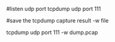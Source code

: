 #listen udp port 
tcpdump udp port 111

#save the tcpdump capture result -w file

tcpdump udp port 111 -w dump.pcap
